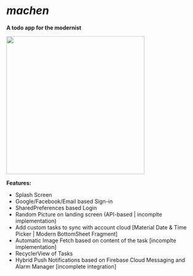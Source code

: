 # ***machen***
**A todo app for the modernist**


<img src="https://user-images.githubusercontent.com/68921071/187037563-ec47705a-311f-49c5-beed-4a5389ceacd8.png" width="360">

**Features:**
  - Splash Screen
  - Google/Facebook/Email based Sign-in
  - SharedPreferences based Login
  - Random Picture on landing screen (API-based | incomplte implementation)
  - Add custom tasks to sync with account cloud [Material Date & Time Picker | Modern BottomSheet Fragment]
  - Automatic Image Fetch based on content of the task [incomplte implementation]
  - RecyclerView of Tasks
  - Hybrid Push Notifications based on Firebase Cloud Messaging and  Alarm Manager [incomplete integration]

